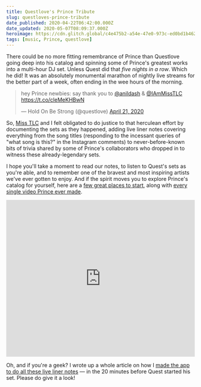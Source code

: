 ```yaml
---
title: Questlove's Prince Tribute
slug: questloves-prince-tribute
date_published: 2020-04-22T06:42:00.000Z
date_updated: 2020-05-07T08:09:37.000Z
heroimage: https://cdn.glitch.global/c4e475b2-a54e-47e0-973c-ed0bd1b46262/prince-mural.jpeg?v=1669583864980
tags: [music, Prince, questlove]
---
```


There could be no more fitting remembrance of Prince than Questlove going deep into his catalog and spinning some of Prince's greatest works into a multi-hour DJ set. Unless Quest did that *five nights in a row*. Which he did! It was an absolutely monumental marathon of nightly live streams for the better part of a week, often ending in the wee hours of the morning.

<blockquote class="twitter-tweet" data-dnt="true" data-theme="dark"><p lang="en" dir="ltr">hey Prince newbies: say thank you to <a href="https://twitter.com/anildash?ref_src=twsrc%5Etfw">@anildash</a> &amp; <a href="https://twitter.com/IAmMissTLC?ref_src=twsrc%5Etfw">@IAmMissTLC</a> <a href="https://t.co/cleMeKHBwN">https://t.co/cleMeKHBwN</a></p>&mdash; Hold On Be Strong (@questlove) <a href="https://twitter.com/questlove/status/1252722425579606020?ref_src=twsrc%5Etfw">April 21, 2020</a></blockquote> <script async src="https://platform.twitter.com/widgets.js" charset="utf-8"></script>

So, [Miss TLC](https://twitter.com/iammisstlc) and I felt obligated to do justice to that herculean effort by documenting the sets as they happened, adding live liner notes covering everything from the song titles (responding to the incessant queries of "what song is this?" in the Instagram comments) to never-before-known bits of trivia shared by some of Prince's collaborators who dropped in to witness these already-legendary sets.

I hope you'll take a moment to read our notes, to listen to Quest's sets as you're able, and to remember one of the bravest and most inspiring artists we've ever gotten to enjoy. And if the spirit moves you to explore Prince's catalog for yourself, here are a [few great places to start](__GHOST_URL__/2017/02/12/its_time_to_discover_prince/), along with [every single video Prince ever made](__GHOST_URL__/2018/11/28/every-single-video-prince-ever-made/).

<div class="glitch-embed-wrap" style="height: 420px; width: 100%;">
  <iframe
    src="https://glitch.com/embed/#!/embed/quest-live?path=README.md&previewSize=100"
    title="quest-live on Glitch"
    allow="geolocation; microphone; camera; midi; vr; encrypted-media"
    style="height: 100%; width: 100%; border: 0;">
  </iframe>
</div>

Oh, and if you're a geek? I wrote up a whole article on how I [made the app to do all these live liner notes](https://dev.to/glitch/i-built-an-app-to-accompany-questlove-s-dj-set-in-20-minutes-5ep4) — in the 20 minutes before Quest started his set. Please do give it a look!
